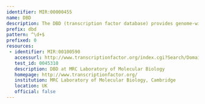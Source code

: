 ```yaml
---
identifier: MIR:00000455
name: DBD
description: The DBD (transcription factor database) provides genome-wide transcription factor predictions for organisms across the tree of life. The prediction method identifies sequence-specific DNA-binding transcription factors through homology using profile hidden Markov models (HMMs) of domains from Pfam and SUPERFAMILY. It does not include basal transcription factors or chromatin-associated proteins.
prefix: dbd
pattern: ^\d+$
prefixed: 0
resources:
 - identifier: MIR:00100590
   accessurl: http://www.transcriptionfactor.org/index.cgi?Search/Domain+domain:${id}+cat:DBD
   test_id: 0045310
   description: DBD at MRC Laboratory of Molecular Biology
   homepage: http://www.transcriptionfactor.org/
   institution: MRC Laboratory of Molecular Biology, Cambridge
   location: UK
   official: false
---
```

